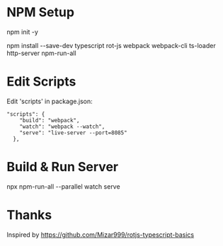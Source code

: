 # NPM Setup

npm init -y

npm install --save-dev typescript rot-js webpack webpack-cli ts-loader http-server npm-run-all

# Edit Scripts

Edit 'scripts' in package.json:

```
"scripts": {
    "build": "webpack",
    "watch": "webpack --watch",
    "serve": "live-server --port=8085"
  },
```

# Build & Run Server

npx npm-run-all --parallel watch serve

# Thanks

Inspired by https://github.com/Mizar999/rotjs-typescript-basics
